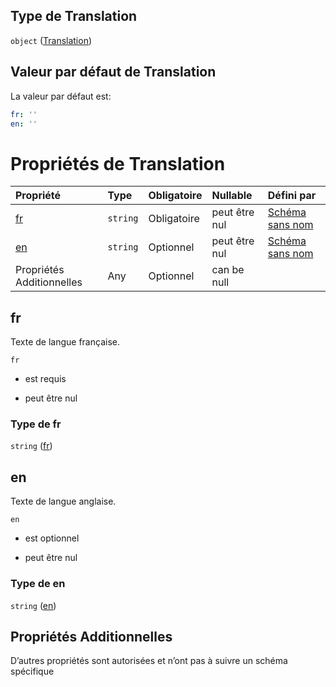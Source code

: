 ## Type de Translation

`object` ([Translation](frw-definitions-translation.md))

## Valeur par défaut de Translation

La valeur par défaut est:

```yaml
fr: ''
en: ''

```

# Propriétés de Translation

| Propriété                 | Type     | Obligatoire | Nullable      | Défini par                                                                                                                                  |
| :------------------------ | :------- | :---------- | :------------ | :------------------------------------------------------------------------------------------------------------------------------------------ |
| [fr](#fr)                 | `string` | Obligatoire | peut être nul | [Schéma sans nom](frw-definitions-translation-properties-fr.md "https://example.com/schemas/custom#/definitions/Translation/properties/fr") |
| [en](#en)                 | `string` | Optionnel   | peut être nul | [Schéma sans nom](frw-definitions-translation-properties-en.md "https://example.com/schemas/custom#/definitions/Translation/properties/en") |
| Propriétés Additionnelles | Any      | Optionnel   | can be null   |                                                                                                                                             |

## fr

Texte de langue française.

`fr`

*   est requis

*   peut être nul

### Type de fr

`string` ([fr](frw-definitions-translation-properties-fr.md))

## en

Texte de langue anglaise.

`en`

*   est optionnel

*   peut être nul

### Type de en

`string` ([en](frw-definitions-translation-properties-en.md))

## Propriétés Additionnelles

D’autres propriétés sont autorisées et n’ont pas à suivre un schéma spécifique
